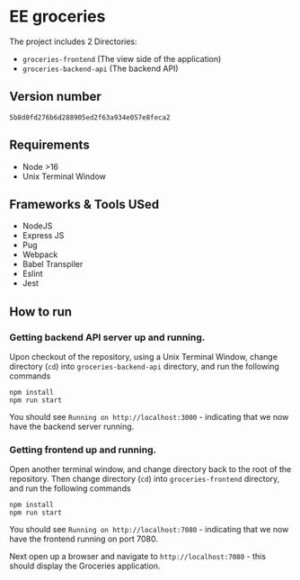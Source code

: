 # EE groceries

The project includes 2 Directories:

- `groceries-frontend` (The view side of the application)
- `groceries-backend-api` (The backend API)


## Version number
`5b8d0fd276b6d288905ed2f63a934e057e8feca2`

## Requirements
- Node >16
- Unix Terminal Window

## Frameworks & Tools USed
- NodeJS
- Express JS
- Pug
- Webpack
- Babel Transpiler
- Eslint
- Jest

## How to run
### Getting backend API server up and running.

Upon checkout of the repository, using a Unix Terminal Window, change directory (`cd`) into `groceries-backend-api` directory, and run the following commands
```
npm install
npm run start
```

You should see `Running on http://localhost:3000` - indicating that we now have the backend server running.

### Getting frontend up and running.

Open another terminal window, and change directory back to the root of the repository.
Then change directory (`cd`) into `groceries-frontend` directory, and run the following commands
```
npm install
npm run start
```

You should see `Running on http://localhost:7080` - indicating that we now have the frontend running on port 7080.

Next open up a browser and navigate to `http://localhost:7080` - this should display the Groceries application.